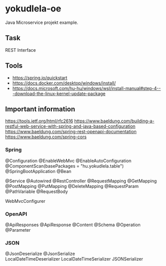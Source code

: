 # yokudlela-oe
Java Microservice projekt example.

## Task
REST Interface

## Tools
- https://spring.io/quickstart
- https://docs.docker.com/desktop/windows/install/
- https://docs.microsoft.com/hu-hu/windows/wsl/install-manual#step-4---download-the-linux-kernel-update-package

## Important information
https://tools.ietf.org/html/rfc2616
https://www.baeldung.com/building-a-restful-web-service-with-spring-and-java-based-configuration
https://www.baeldung.com/spring-rest-openapi-documentation
https://www.baeldung.com/spring-cors


### Spring
@Configuration
@EnableWebMvc
@EnableAutoConfiguration
@ComponentScan(basePackages = "hu.yokudlela.table")
@SpringBootApplication
@Bean

@Service
@Autowired
@RestController
@RequestMapping
@GetMapping
@PostMapping
@PutMapping
@DeleteMapping
@RequestParam
@PathVariable
@RequestBody

WebMvcConfigurer

### OpenAPI
@ApiResponses
@ApiResponse
@Content
@Schema
@Operation
@Parameter

### JSON
@JsonDeserialize
@JsonSerialize    
LocalDateTimeDeserializer
LocalDateTimeSerializer
JSONSerializer    

